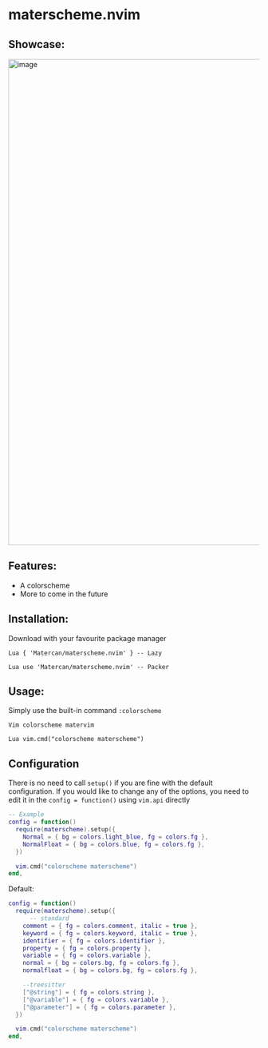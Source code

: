 # materscheme.nvim

## Showcase:
<img width="1870" height="973" alt="image" src="https://github.com/user-attachments/assets/2dbf450b-65d4-41e8-b2d0-10806d0d97d7" />

## Features:
- A colorscheme
- More to come in the future

## Installation:
Download with your favourite package manager

```Lua { 'Matercan/materscheme.nvim' } -- Lazy ```

```Lua use 'Matercan/materscheme.nvim' -- Packer ```

## Usage:
Simply use the built-in command ``:colorscheme``

```Vim colorscheme matervim ```

```Lua vim.cmd("colorscheme materscheme") ```

## Configuration
There is no need to call ``setup()`` if you are fine with the default configuration.
If you would like to change any of the options, you need to edit it in the ``config = function()`` using ``vim.api`` directly

```lua
-- Example
config = function()
  require(materscheme).setup({
    Normal = { bg = colors.light_blue, fg = colors.fg },
    NormalFloat = { bg = colors.blue, fg = colors.fg },
  })

  vim.cmd("colorscheme materscheme")
end,
```

Default:
```lua
config = function()
  require(materscheme).setup({
      -- standard
    comment = { fg = colors.comment, italic = true },
    keyword = { fg = colors.keyword, italic = true },
    identifier = { fg = colors.identifier },
    property = { fg = colors.property },
    variable = { fg = colors.variable },
    normal = { bg = colors.bg, fg = colors.fg },
    normalfloat = { bg = colors.bg, fg = colors.fg },

    --treesitter
    ["@string"] = { fg = colors.string },
    ["@variable"] = { fg = colors.variable },
    ["@parameter"] = { fg = colors.parameter },
  })

  vim.cmd("colorscheme materscheme")
end,
```
